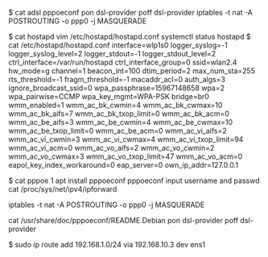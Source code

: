 $ cat adsl
pppoeconf
pon dsl-provider
poff dsl-provider
iptables -t nat -A POSTROUTING -o ppp0 -j MASQUERADE

$ cat hostapd
vim /etc/hostapd/hostapd.conf
systemctl status hostapd
$ cat /etc/hostapd/hostapd.conf
interface=wlp1s0
logger_syslog=-1
logger_syslog_level=2
logger_stdout=-1
logger_stdout_level=2
ctrl_interface=/var/run/hostapd
ctrl_interface_group=0
ssid=wlan2.4
hw_mode=g
channel=1
beacon_int=100
dtim_period=2
max_num_sta=255
rts_threshold=-1
fragm_threshold=-1
macaddr_acl=0
auth_algs=3
ignore_broadcast_ssid=0
wpa_passphrase=15967148658
wpa=2
wpa_pairwise=CCMP
wpa_key_mgmt=WPA-PSK
bridge=br0
wmm_enabled=1
wmm_ac_bk_cwmin=4
wmm_ac_bk_cwmax=10
wmm_ac_bk_aifs=7
wmm_ac_bk_txop_limit=0
wmm_ac_bk_acm=0
wmm_ac_be_aifs=3
wmm_ac_be_cwmin=4
wmm_ac_be_cwmax=10
wmm_ac_be_txop_limit=0
wmm_ac_be_acm=0
wmm_ac_vi_aifs=2
wmm_ac_vi_cwmin=3
wmm_ac_vi_cwmax=4
wmm_ac_vi_txop_limit=94
wmm_ac_vi_acm=0
wmm_ac_vo_aifs=2
wmm_ac_vo_cwmin=2
wmm_ac_vo_cwmax=3
wmm_ac_vo_txop_limit=47
wmm_ac_vo_acm=0
eapol_key_index_workaround=0
eap_server=0
own_ip_addr=127.0.0.1

$ cat pppoe
1 apt install pppoeconf
        pppoeconf
                input username and passwd
cat /proc/sys/net/ipv4/ipforward

iptables -t nat -A POSTROUTING -o ppp0 -j MASQUERADE


cat /usr/share/doc/pppoeconf/README.Debian
pon dsl-provider
poff dsl-provider

$ sudo ip route add 192.168.1.0/24 via 192.168.10.3 dev ens1
